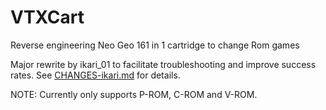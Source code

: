 # VTXCart

Reverse engineering Neo Geo 161 in 1 cartridge to change Rom games

Major rewrite by ikari_01 to facilitate troubleshooting and improve success rates.
See [CHANGES-ikari.md](CHANGES-ikari.md) for details.

NOTE: Currently only supports P-ROM, C-ROM and V-ROM.
